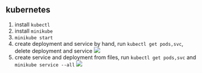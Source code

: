 ## kubernetes
1) install `kubectl`
2) install `minikube`
3) `minikube start`
4) create deployment and service by hand, run `kubectl get pods,svc`, delete deployment and service
![](https://imageup.ru/img115/4209276/9laba1.png)
5) create service and deployment from files, run `kubectl get pods,svc` and `minikube service --all`
![](https://imageup.ru/img94/4209282/9laba2.png)

